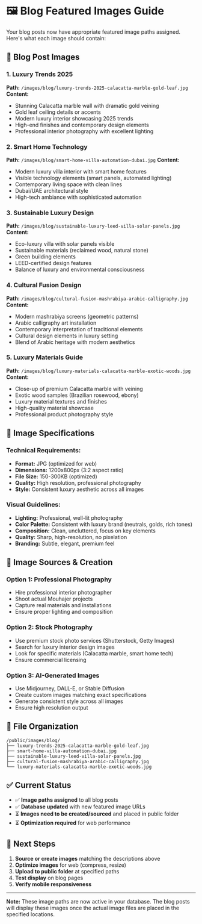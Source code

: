 # 🖼️ Blog Featured Images Guide

Your blog posts now have appropriate featured image paths assigned. Here's what each image should contain:

## 📝 Blog Post Images

### 1. **Luxury Trends 2025**
**Path:** `/images/blog/luxury-trends-2025-calacatta-marble-gold-leaf.jpg`
**Content:** 
- Stunning Calacatta marble wall with dramatic gold veining
- Gold leaf ceiling details or accents
- Modern luxury interior showcasing 2025 trends
- High-end finishes and contemporary design elements
- Professional interior photography with excellent lighting

### 2. **Smart Home Technology**
**Path:** `/images/blog/smart-home-villa-automation-dubai.jpg`
**Content:**
- Modern luxury villa interior with smart home features
- Visible technology elements (smart panels, automated lighting)
- Contemporary living space with clean lines
- Dubai/UAE architectural style
- High-tech ambiance with sophisticated automation

### 3. **Sustainable Luxury Design**
**Path:** `/images/blog/sustainable-luxury-leed-villa-solar-panels.jpg`
**Content:**
- Eco-luxury villa with solar panels visible
- Sustainable materials (reclaimed wood, natural stone)
- Green building elements
- LEED-certified design features
- Balance of luxury and environmental consciousness

### 4. **Cultural Fusion Design**
**Path:** `/images/blog/cultural-fusion-mashrabiya-arabic-calligraphy.jpg`
**Content:**
- Modern mashrabiya screens (geometric patterns)
- Arabic calligraphy art installation
- Contemporary interpretation of traditional elements
- Cultural design elements in luxury setting
- Blend of Arabic heritage with modern aesthetics

### 5. **Luxury Materials Guide**
**Path:** `/images/blog/luxury-materials-calacatta-marble-exotic-woods.jpg`
**Content:**
- Close-up of premium Calacatta marble with veining
- Exotic wood samples (Brazilian rosewood, ebony)
- Luxury material textures and finishes
- High-quality material showcase
- Professional product photography style

## 📐 Image Specifications

### **Technical Requirements:**
- **Format:** JPG (optimized for web)
- **Dimensions:** 1200x800px (3:2 aspect ratio)
- **File Size:** 150-300KB (optimized)
- **Quality:** High resolution, professional photography
- **Style:** Consistent luxury aesthetic across all images

### **Visual Guidelines:**
- **Lighting:** Professional, well-lit photography
- **Color Palette:** Consistent with luxury brand (neutrals, golds, rich tones)
- **Composition:** Clean, uncluttered, focus on key elements
- **Quality:** Sharp, high-resolution, no pixelation
- **Branding:** Subtle, elegant, premium feel

## 🎨 Image Sources & Creation

### **Option 1: Professional Photography**
- Hire professional interior photographer
- Shoot actual Mouhajer projects
- Capture real materials and installations
- Ensure proper lighting and composition

### **Option 2: Stock Photography**
- Use premium stock photo services (Shutterstock, Getty Images)
- Search for luxury interior design images
- Look for specific materials (Calacatta marble, smart home tech)
- Ensure commercial licensing

### **Option 3: AI-Generated Images**
- Use Midjourney, DALL-E, or Stable Diffusion
- Create custom images matching exact specifications
- Generate consistent style across all images
- Ensure high resolution output

## 📂 File Organization

```
/public/images/blog/
├── luxury-trends-2025-calacatta-marble-gold-leaf.jpg
├── smart-home-villa-automation-dubai.jpg
├── sustainable-luxury-leed-villa-solar-panels.jpg
├── cultural-fusion-mashrabiya-arabic-calligraphy.jpg
└── luxury-materials-calacatta-marble-exotic-woods.jpg
```

## ✅ Current Status

- ✅ **Image paths assigned** to all blog posts
- ✅ **Database updated** with new featured image URLs
- ⏳ **Images need to be created/sourced** and placed in public folder
- ⏳ **Optimization required** for web performance

## 🚀 Next Steps

1. **Source or create images** matching the descriptions above
2. **Optimize images** for web (compress, resize)
3. **Upload to public folder** at specified paths
4. **Test display** on blog pages
5. **Verify mobile responsiveness**

---

**Note:** These image paths are now active in your database. The blog posts will display these images once the actual image files are placed in the specified locations.